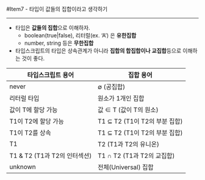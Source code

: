 #Item7 - 타입이 값들의 집합이라고 생각하기

---
- 타입은 **값들의 집합**으로 이해하자.
    - boolean(true|false), 리터럴(ex. ‘A’) 은 **유한집합**
    - number, string 등은 **무한집합**
- 타입스크립트의 타입은 상속관계가 아니라 **집합의 합집합이나 교집합**등으로 이해하는 것이 좋다.

| 타입스크립트 용어 | 집합 용어 |
| --- | --- |
| never | ∅ (공집합) |
| 리터럴 타입 | 원소가 1개인 집합 |
| 값이 T에 할당 가능 | 값 ∈ T (값이 T의 원소) |
| T1이 T2에 할당 가능 | T1 ⊆ T2 (T1이 T2의 부분 집합) |
| T1이 T2를 상속 | T1 ⊆ T2 (T1이 T2의 부분 집합) |
| T1 | T2 (T1과 T2의 유니온) | T1 ∪ T2 (T1과 T2의 합집합) |
| T1 & T2 (T1과 T2의 인터섹션) | T1 ∩ T2 (T1과 T2의 교집합) |
| unknown | 전체(Universal) 집합 |